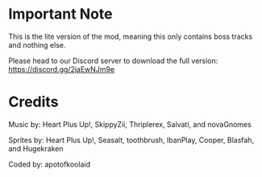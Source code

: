 # Important Note

This is the lite version of the mod, meaning this only contains boss tracks and nothing else. 

Please head to our Discord server to download the full version:
https://discord.gg/2jaEwNJm9e

# Credits

Music by: Heart Plus Up!, SkippyZii, Thriplerex, Salvati, and novaGnomes

Sprites by: Heart Plus Up!, Seasalt, toothbrush, IbanPlay, Cooper, Blasfah, and Hugekraken

Coded by: apotofkoolaid
